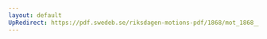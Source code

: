 ```yaml
---
layout: default
UpRedirect: https://pdf.swedeb.se/riksdagen-motions-pdf/1868/mot_1868__ak__00013.pdf
---
```

